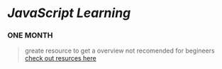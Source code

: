 # *JavaScript Learning*


### ONE MONTH
 
>greate resource to get a overview not recomended for begineers
  [check out resurces here](https://github.com/Rudrava/JavaScriptLearningRepo/tree/OneMonth/OneMonth)
